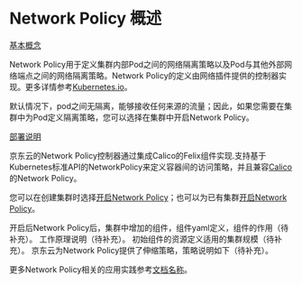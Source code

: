 # Network Policy 概述

[基本概念](#基本概念)

Network Policy用于定义集群内部Pod之间的网络隔离策略以及Pod与其他外部网络端点之间的网络隔离策略。Network Policy的定义由网络插件提供的控制器实现。更多详情参考[Kubernetes.io](https://kubernetes.io/docs/concepts/services-networking/network-policies/)。

默认情况下，pod之间无隔离，能够接收任何来源的流量；因此，如果您需要在集群中为Pod定义隔离策略，您可以选择在集群中开启Network Policy。

[部署说明](#部署说明)

京东云的Network Policy控制器通过集成Calico的Felix组件实现.支持基于Kubernetes标准API的NetworkPolicy来定义容器间的访问策略，并且兼容[Calico](https://docs.projectcalico.org/v3.8/security/calico-network-policy)的Network Policy。 

您可以在创建集群时选择[开启Network Policy]()；也可以为已有集群[开启Network Policy]()。

开启后Network Policy后，集群中增加的组件，组件yaml定义，组件的作用（待补充）。
工作原理说明（待补充）。
初始组件的资源定义适用的集群规模（待补充）。
京东云为Network Policy提供了伸缩策略，策略说明如下（待补充）。

更多Network Policy相关的应用实践参考[文档名称]()。


  
